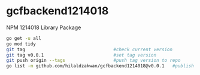 # gcfbackend1214018

NPM 1214018 Library Package

```sh
go get -u all
go mod tidy
git tag                                 #check current version
git tag v0.0.1                          #set tag version
git push origin --tags                  #push tag version to repo
go list -m github.com/hilaldzakwan/gcfbackend1214018@v0.0.1   #publish to pkg dev, replace ORG/URL with your repo URL
```

